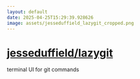 ```yaml
---
layout: default
date: 2025-04-25T15:29:39.928626
image: assets/jesseduffield_lazygit_cropped.png
---
```


# [jesseduffield/lazygit](https://github.com/jesseduffield/lazygit)

terminal UI for git commands
